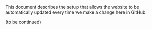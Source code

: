 This document describes the setup that allows the website to be automatically updated every time we make a change here in GitHub.

(to be continued)

